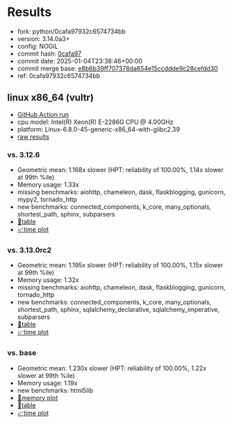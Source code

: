 # Results

- fork: python/0cafa97932c6574734bb
- version: 3.14.0a3+
- config: NOGIL
- commit hash: [0cafa97](https://github.com/python/cpython/commit/0cafa97)
- commit date: 2025-01-04T23:38:46+00:00
- commit merge base: [e8b6b39ff707378da654e15ccddde9c28cefdd30](https://github.com/python/cpython/commit/e8b6b39ff707378da654e15ccddde9c28cefdd30)
- ref: 0cafa97932c6574734bb

## linux x86_64 (vultr)

- [GitHub Action run](https://github.com/facebookexperimental/free-threading-benchmarking/actions/runs/12614836491)
- cpu model: Intel(R) Xeon(R) E-2286G CPU @ 4.00GHz
- platform: Linux-6.8.0-45-generic-x86_64-with-glibc2.39
- [raw results](bm-20250104-vultr-x86_64-python-0cafa97932c6574734bb-3.14.0a3%2B-0cafa97.json)

### vs. 3.12.6

- Geometric mean: 1.168x slower (HPT: reliability of 100.00%, 1.14x slower at 99th %ile)
- Memory usage: 1.33x
- missing benchmarks: aiohttp, chameleon, dask, flaskblogging, gunicorn, mypy2, tornado_http
- new benchmarks: connected_components, k_core, many_optionals, shortest_path, sphinx, subparsers
- [📄table](bm-20250104-vultr-x86_64-python-0cafa97932c6574734bb-3.14.0a3%2B-0cafa97-vs-3.12.6.md)
- [📈time plot](bm-20250104-vultr-x86_64-python-0cafa97932c6574734bb-3.14.0a3%2B-0cafa97-vs-3.12.6.svg)

### vs. 3.13.0rc2

- Geometric mean: 1.195x slower (HPT: reliability of 100.00%, 1.15x slower at 99th %ile)
- Memory usage: 1.32x
- missing benchmarks: aiohttp, chameleon, dask, flaskblogging, gunicorn, tornado_http
- new benchmarks: connected_components, k_core, many_optionals, shortest_path, sphinx, sqlalchemy_declarative, sqlalchemy_imperative, subparsers
- [📄table](bm-20250104-vultr-x86_64-python-0cafa97932c6574734bb-3.14.0a3%2B-0cafa97-vs-3.13.0rc2.md)
- [📈time plot](bm-20250104-vultr-x86_64-python-0cafa97932c6574734bb-3.14.0a3%2B-0cafa97-vs-3.13.0rc2.svg)

### vs. base

- Geometric mean: 1.230x slower (HPT: reliability of 100.00%, 1.22x slower at 99th %ile)
- Memory usage: 1.19x
- new benchmarks: html5lib
- [🧠memory plot](bm-20250104-vultr-x86_64-python-0cafa97932c6574734bb-3.14.0a3%2B-0cafa97-vs-base-mem.svg)
- [📄table](bm-20250104-vultr-x86_64-python-0cafa97932c6574734bb-3.14.0a3%2B-0cafa97-vs-base.md)
- [📈time plot](bm-20250104-vultr-x86_64-python-0cafa97932c6574734bb-3.14.0a3%2B-0cafa97-vs-base.svg)


